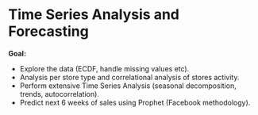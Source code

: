 # Time Series Analysis and Forecasting 

 **Goal:** 

- Explore the data (ECDF, handle missing values etc).
- Analysis per store type and correlational analysis of stores activity.
- Perform extensive Time Series Analysis (seasonal decomposition, trends, autocorrelation).
- Predict next 6 weeks of sales using Prophet (Facebook methodology).
